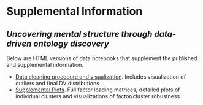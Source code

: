 # Supplemental Information

## _Uncovering mental structure through data-driven ontology discovery_

Below are HTML versions of data notebooks that supplement the published  and supplemental information.

 - [Data cleaning procedure and visualization](https://ianeisenberg.github.io/Self_Regulation_Ontology/cleaning_visualization.html). Includes visualization of outliers and final DV distributions
 - [Supplemental Plots](https://ianeisenberg.github.io/Self_Regulation_Ontology/supplement_figures.html). Full factor loading matrices, detailed plots of individual clusters and visualizations of factor/cluster robustness